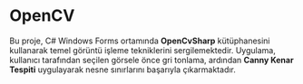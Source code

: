 # OpenCV
Bu proje, C\# Windows Forms ortamında **OpenCvSharp** kütüphanesini kullanarak temel görüntü işleme tekniklerini sergilemektedir. Uygulama, kullanıcı tarafından seçilen görsele önce gri tonlama, ardından **Canny Kenar Tespiti** uygulayarak nesne sınırlarını başarıyla çıkarmaktadır.
